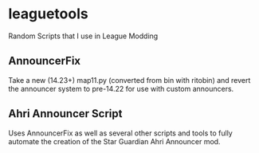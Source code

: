 # leaguetools
Random Scripts that I use in League Modding

## AnnouncerFix 
Take a new (14.23+) map11.py (converted from bin with ritobin) and revert the announcer system to pre-14.22 for use with custom announcers.

## Ahri Announcer Script
Uses AnnouncerFix as well as several other scripts and tools to fully automate the creation of the Star Guardian Ahri Announcer mod.
